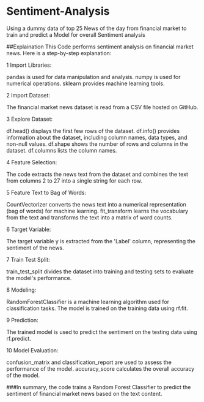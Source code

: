 # Sentiment-Analysis
Using a dummy data of top 25 News of the day from financial market to train and predict a Model for overall Sentiment analysis

##Explaination
This Code performs sentiment analysis on financial market news. Here is a step-by-step explanation:

1 Import Libraries:

pandas is used for data manipulation and analysis.
numpy is used for numerical operations.
sklearn provides machine learning tools.

2 Import Dataset:

The financial market news dataset is read from a CSV file hosted on GitHub.

3 Explore Dataset:

df.head() displays the first few rows of the dataset.
df.info() provides information about the dataset, including column names, data types, and non-null values.
df.shape shows the number of rows and columns in the dataset.
df.columns lists the column names.

4 Feature Selection:

The code extracts the news text from the dataset and combines the text from columns 2 to 27 into a single string for each row.

5 Feature Text to Bag of Words:

CountVectorizer converts the news text into a numerical representation (bag of words) for machine learning.
fit_transform learns the vocabulary from the text and transforms the text into a matrix of word counts.

6 Target Variable:

The target variable y is extracted from the 'Label' column, representing the sentiment of the news.

7 Train Test Split:

train_test_split divides the dataset into training and testing sets to evaluate the model's performance.

8 Modeling:

RandomForestClassifier is a machine learning algorithm used for classification tasks.
The model is trained on the training data using rf.fit.

9 Prediction:

The trained model is used to predict the sentiment on the testing data using rf.predict.


10 Model Evaluation:

confusion_matrix and classification_report are used to assess the performance of the model.
accuracy_score calculates the overall accuracy of the model.

###In summary, the code trains a Random Forest Classifier to predict the sentiment of financial market news based on the text content. 
